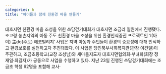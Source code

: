 ```yaml
---
categories: h
title: "아이들과 함께 친환경 마을 만들기"
---
```

대호지면 친환경 마을 조성을 위한 쓰담걷기대회가 대호지면 조금리 일원에서 진행됐다. 초고령 농촌지역의 아동 주도 친환경 마을 조성을 위한 환경인식증진 프로젝트인 ‘I(아이) 主do(주도) 에코빌리지’ 사업은 지역 아동과 주민들이 환경의 중요성에 대해 인식하고 환경보호를 실천하고자 추진돼왔다. 이 사업은 당진북부사회복지관(관장 이건일)이 주관하고, 조금초등학교(교장 조성남)와 새마을지도자 대호지면협의회·부녀회(회장 정재일·최길자)가 공동으로 사업을 수행하고 있다. 지난 23일 진행된 쓰담걷기대회에는 조금초 학생 62명을 포함해 교사·